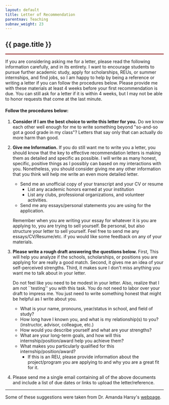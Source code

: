 ```yaml
---
layout: default
title: Letter of Recommendation
parentnav: Teaching
subnav_weight: 23
---
```


<div style="border-bottom: 2px  solid #800000;">

## {{ page.title }}

</div>

If you are considering asking me for a letter, please read the following information carefully, and in its entirety. I want to encourage students to pursue further academic study, apply for scholarships, REUs, or summer internships, and find jobs, so I am happy to help by being a reference or writing a letter if you can follow the procedures below. Please provide me with these materials at least 4 weeks before your first recommendation is due. You can still ask for a letter if it is within 4 weeks, but I may not be able to honor requests that come at the last minute.

#### Follow the procedures below:

1. **Consider if I am the best choice to write this letter for you.** Do we know each other well enough for me to write something beyond "so-and-so got a good grade in my class"? Letters that say only that can actually do more harm than good.

2. **Give me Information.** If you do still want me to write you a letter, you should know that the key to effective recommendation letters is making them as detailed and specific as possible. I will write as many honest, specific, positive things as I possibly can based on my interactions with you. Nonetheless, you should consider giving me any other information that you think will help me write an even more detailed letter.

    - Send me an unofficial copy of your transcript and your CV or resume
        - List any academic honors earned at your institution
        - List any clubs, professional organizations, and volunteer activities.
    - Send me any essays/personal statements you are using for the application.
        
    Remember when you are writing your essay for whatever it is you are applying to, you are trying to sell yourself. Be personal, but also structure your letter to sell yourself. Feel free to send me any essays/CV/Resume/etc. if you would like some feedback on any of your materials.

3. **Please write a rough draft answering the questions below.** First, This will help you analyze if the schools, scholarships, or positions you are applying for are really a good match. Second, it gives me an idea of your self-perceived strengths. Third, it makes sure I don't miss anything you want me to talk about in your letter. 

    Do not feel like you need to be modest in your letter. Also, realize that I am not ``testing'' you with this task. You do not need to labor over your draft to impress me. You just need to write something honest that might be helpful as I write about you. 

    - What is your name, pronouns, year/status in school, and field of study?
    - How long have I known you, and what is my relationship(s) to you? (instructor, advisor, colleague, etc.)
    - How would you describe yourself and what are your strengths?
    - What are your long-term goals, and how will this internship/position/award help you achieve them?
    - What makes you particularly qualified for this internship/position/award? 
        - If this is an REU, please provide information about the project/program you are applying to and why you are a great fit for it.

4. Please send me a single email containing all of the above documents and include a list of due dates or links to upload the letter/reference.



---
Some of these suggestions were taken from Dr. Amanda Harsy's [webpage](https://www.cs.lewisu.edu/~harsyram/StudentInfo.html#Recommendations).
